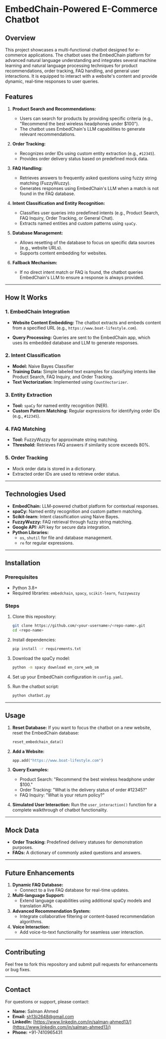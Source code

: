 # EmbedChain-Powered E-Commerce Chatbot

## Overview
This project showcases a multi-functional chatbot designed for e-commerce applications. The chatbot uses the EmbedChain platform for advanced natural language understanding and integrates several machine learning and natural language processing techniques for product recommendations, order tracking, FAQ handling, and general user interactions. It is equipped to interact with a website's content and provide dynamic, real-time responses to user queries.

## Features

1. **Product Search and Recommendations:**
   - Users can search for products by providing specific criteria (e.g., "Recommend the best wireless headphones under $100").
   - The chatbot uses EmbedChain's LLM capabilities to generate relevant recommendations.

2. **Order Tracking:**
   - Recognizes order IDs using custom entity extraction (e.g., `#12345`).
   - Provides order delivery status based on predefined mock data.

3. **FAQ Handling:**
   - Retrieves answers to frequently asked questions using fuzzy string matching (FuzzyWuzzy).
   - Generates responses using EmbedChain's LLM when a match is not found in the FAQ database.

4. **Intent Classification and Entity Recognition:**
   - Classifies user queries into predefined intents (e.g., Product Search, FAQ Inquiry, Order Tracking, or General Chat).
   - Extracts named entities and custom patterns using `spaCy`.

5. **Database Management:**
   - Allows resetting of the database to focus on specific data sources (e.g., website URLs).
   - Supports content embedding for websites.

6. **Fallback Mechanism:**
   - If no direct intent match or FAQ is found, the chatbot queries EmbedChain's LLM to ensure a response is always provided.

---

## How It Works

### 1. EmbedChain Integration
- **Website Content Embedding:**
  The chatbot extracts and embeds content from a specified URL (e.g., `https://www.boat-lifestyle.com`).

- **Query Processing:**
  Queries are sent to the EmbedChain app, which uses its embedded database and LLM to generate responses.

### 2. Intent Classification
- **Model:** Naive Bayes Classifier
- **Training Data:** Simple labeled text examples for classifying intents like Product Search, FAQ Inquiry, and Order Tracking.
- **Text Vectorization:** Implemented using `CountVectorizer`.

### 3. Entity Extraction
- **Tool:** `spaCy` for named entity recognition (NER).
- **Custom Pattern Matching:** Regular expressions for identifying order IDs (e.g., `#12345`).

### 4. FAQ Matching
- **Tool:** FuzzyWuzzy for approximate string matching.
- **Threshold:** Retrieves FAQ answers if similarity score exceeds 80%.

### 5. Order Tracking
- Mock order data is stored in a dictionary.
- Extracted order IDs are used to retrieve order status.

---

## Technologies Used

- **EmbedChain:** LLM-powered chatbot platform for contextual responses.
- **spaCy:** Named entity recognition and custom pattern matching.
- **Scikit-learn:** Intent classification using Naive Bayes.
- **FuzzyWuzzy:** FAQ retrieval through fuzzy string matching.
- **Google API:** API key for secure data integration.
- **Python Libraries:**
  - `os`, `shutil` for file and database management.
  - `re` for regular expressions.

---

## Installation

### Prerequisites
- Python 3.8+
- Required libraries: `embedchain`, `spacy`, `scikit-learn`, `fuzzywuzzy`

### Steps
1. Clone this repository:
   ```bash
   git clone https://github.com/<your-username>/<repo-name>.git
   cd <repo-name>
   ```

2. Install dependencies:
   ```bash
   pip install -r requirements.txt
   ```

3. Download the spaCy model:
   ```bash
   python -m spacy download en_core_web_sm
   ```

4. Set up your EmbedChain configuration in `config.yaml`.

5. Run the chatbot script:
   ```bash
   python chatbot.py
   ```

---

## Usage

1. **Reset Database:**
   If you want to focus the chatbot on a new website, reset the EmbedChain database:
   ```python
   reset_embedchain_data()
   ```

2. **Add a Website:**
   ```python
   app.add("https://www.boat-lifestyle.com")
   ```

3. **Query Examples:**
   - Product Search: "Recommend the best wireless headphone under $100."
   - Order Tracking: "What is the delivery status of order #12345?"
   - FAQ Inquiry: "What is your return policy?"

4. **Simulated User Interaction:**
   Run the `user_interaction()` function for a complete walkthrough of chatbot functionality.

---

## Mock Data
- **Order Tracking:** Predefined delivery statuses for demonstration purposes.
- **FAQs:** A dictionary of commonly asked questions and answers.

---

## Future Enhancements
1. **Dynamic FAQ Database:**
   - Connect to a live FAQ database for real-time updates.
2. **Multi-language Support:**
   - Extend language capabilities using additional spaCy models and translation APIs.
3. **Advanced Recommendation System:**
   - Integrate collaborative filtering or content-based recommendation algorithms.
4. **Voice Interaction:**
   - Add voice-to-text functionality for seamless user interaction.

---

## Contributing
Feel free to fork this repository and submit pull requests for enhancements or bug fixes.


---

## Contact
For questions or support, please contact:
- **Name:** Salman Ahmed
- **Email:** [sh13jj2648@gmail.com](mailto:sh13jj2648@gmail.com)
- **LinkedIn:** [https://www.linkedin.com/in/salman-ahmed13/](https://www.linkedin.com/in/salman-ahmed13/)
- **Phone:** +91-7410965431

